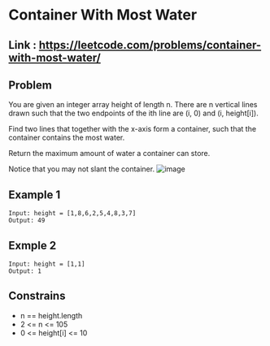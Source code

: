 # Container With Most Water
## Link : <a href="https://leetcode.com/problems/container-with-most-water/">https://leetcode.com/problems/container-with-most-water/</a>

## Problem

You are given an integer array height of length n. There are n vertical lines drawn such that the two endpoints of the ith line are (i, 0) and (i, height[i]).

Find two lines that together with the x-axis form a container, such that the container contains the most water.

Return the maximum amount of water a container can store.

Notice that you may not slant the container.
![image](https://user-images.githubusercontent.com/64575577/194596098-801d7786-cd97-4e45-9e9e-e285e3c1a988.png)

## Example 1
```
Input: height = [1,8,6,2,5,4,8,3,7]
Output: 49
```
## Exmple 2
```
Input: height = [1,1]
Output: 1
```
## Constrains
*    n == height.length
*   2 <= n <= 105
*  0 <= height[i] <= 10
